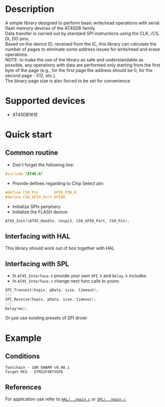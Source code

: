 # Description
A simple library designed to perform basic write/read operations with serial flash memory devices of the AT45DB family.  
Data transfer is carried out by standard SPI instructions using the CLK, /CS, DI, DO pins.  
Based on the device ID, received from the IC, this library can calculate the number of pages to eliminate some address issues for write/read and erase operations.  
NOTE: to make the use of the library as safe and understandable as possible, any operations with data are performed only starting from the first byte of the page 
(e.g., for the first page the address should be 0, for the second page - 512, etc.).   
The binary page size is also forced to be set for convenience
# Supported devices
* AT45DB161E

# Quick start
## Common routine
* Don't forget the following line:
```C
#include "AT45.h"
```
* Provide defines regarding to Chip Select pin:
```C
#define CS0_Pin       GPIO_PIN_0
#define CS0_GPIO_Port GPIOD
```
* Initialize SPIx periphery
* Initialize the FLASH device:
```C
AT45_Init(&AT45_Handle, &hspi3, CS0_GPIO_Port, CS0_Pin);
```
## Interfacing with HAL
This library should work out of box together with HAL 
## Interfacing with SPL
* In `AT45_Interface.h` provide your own `SPI.h` and `Delay.h` includes   
* In `AT45_Interface.c` change next func calls to yours:
```C
SPI_Transmit(hspix, pData, size, timeout);
///
SPI_Receive(hspix, pData, size, timeout);
///
Delay(ms);
```
Or just use existing presets of SPI driver
# Example
## Conditions
`Toolchain - IAR EWARM v9.40.1`  
`Target MCU - STM32F407VGT6`
## References
For application use refer to [`HAL/../main.c`](./HAL/Core/Src/main.c) or [`SPL/../main.c`](./SPL/Source/main.c) 
